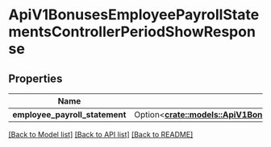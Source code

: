 # ApiV1BonusesEmployeePayrollStatementsControllerPeriodShowResponse

## Properties

Name | Type | Description | Notes
------------ | ------------- | ------------- | -------------
**employee_payroll_statement** | Option<[**crate::models::ApiV1BonusesEmployeePayrollStatementSerializer**](ApiV1BonusesEmployeePayrollStatementSerializer.md)> |  | [optional]

[[Back to Model list]](../README.md#documentation-for-models) [[Back to API list]](../README.md#documentation-for-api-endpoints) [[Back to README]](../README.md)


